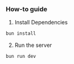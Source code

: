 ### How-to guide

1. Install Dependencies
```bash
bun install
```

2. Run the server
```bash
bun run dev
```
